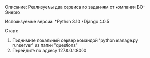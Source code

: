 Описание:
  Реализуемы два сервиса по заданиям от компании БО-Энерго
  

Используемые версии:
  *Python 3.10
  *Django 4.0.5

Старт:
  1. Поднимите локальный сервер командой "python manage.py runserver" из папки "questions"
  2. Перейдите по адресу 127.0.0.1:8000
